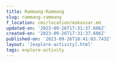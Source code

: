 ```yaml
---
title: Rammang-Rammang
slug: rammang-rammang
f_location: cms/location/makassar.md
updated-on: '2023-09-26T17:31:37.606Z'
created-on: '2023-09-26T17:31:37.606Z'
published-on: '2023-09-26T18:41:03.743Z'
layout: '[explore-activity].html'
tags: explore-activity
---
```



